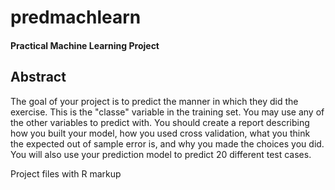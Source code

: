 # predmachlearn
#### Practical Machine Learning Project

## Abstract

The goal of your project is to predict the manner in which they did the exercise. 
This is the "classe" variable in the training set. You may use any of the other 
variables to predict with. You should create a report describing how you built 
your model, how you used cross validation, what you think the expected out of 
sample error is, and why you made the choices you did. You will also use your 
prediction model to predict 20 different test cases. 

Project files with R markup 
